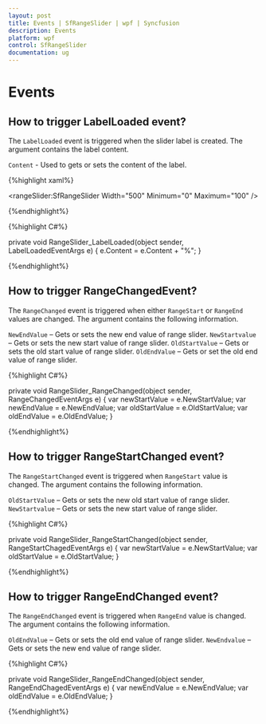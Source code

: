 ```yaml
---
layout: post
title: Events | SfRangeSlider | wpf | Syncfusion
description: Events 
platform: wpf
control: SfRangeSlider 
documentation: ug
---
```


# Events

## How to trigger LabelLoaded event? 

The `LabelLoaded` event is triggered when the slider label is created. The argument contains the label content.

`Content` - Used to gets or sets the content of the label.

{%highlight xaml%}

<rangeSlider:SfRangeSlider Width="500"  Minimum="0" Maximum="100"  />

{%endhighlight%}

{%highlight C#%}

private void RangeSlider_LabelLoaded(object sender, LabelLoadedEventArgs e)
{
   e.Content = e.Content + "%";
}

{%endhighlight%}

## How to trigger RangeChangedEvent?

The `RangeChanged` event is triggered when either `RangeStart` or `RangeEnd` values are changed. The argument contains the following information.

`NewEndValue` – Gets or sets the new end value of range slider.
`NewStartvalue` – Gets or sets the new start value of range slider.
`OldStartValue` – Gets or sets the old start value of range slider.
`OldEndValue` – Gets or set the old end value of range slider.

{%highlight C#%}

  private void RangeSlider_RangeChanged(object sender, RangeChangedEventArgs e)
  {
            var newStartValue = e.NewStartValue;
            var newEndValue = e.NewEndValue;
            var oldStartValue = e.OldStartValue;
            var oldEndValue = e.OldEndValue;
  }

{%endhighlight%}

## How to trigger RangeStartChanged event?

The `RangeStartChanged` event is triggered when `RangeStart` value is changed. The argument contains the following information.

`OldStartValue` – Gets or sets the new old start value of range slider.
`NewStartvalue` – Gets or sets the new start value of range slider.

{%highlight C#%}

private void RangeSlider_RangeStartChanged(object sender, RangeStartChagedEventArgs e)
{
     var newStartValue = e.NewStartValue;
     var oldStartValue = e.OldStartValue;
}

{%endhighlight%}

## How to trigger RangeEndChanged event?

The `RangeEndChanged` event is triggered when `RangeEnd` value is changed. The argument contains the following information.

`OldEndValue` – Gets or sets the old end value of range slider.
`NewEndvalue` – Gets or sets the new end value of range slider.

{%highlight C#%}

private void RangeSlider_RangeEndChanged(object sender, RangeEndChagedEventArgs e)
{
            var newEndValue = e.NewEndValue;
            var oldEndValue = e.OldEndValue;
}

{%endhighlight%}

